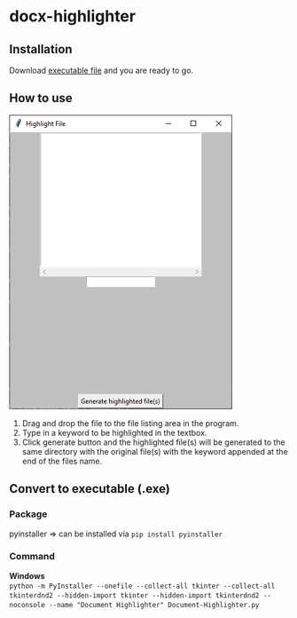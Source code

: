 # docx-highlighter
  ## Installation
  Download [executable file](https://github.com/sys10m/docx-highlighter/blob/main/Document%20Highlighter.exe) and you are ready to go.
  ## How to use
  ![!](https://github.com/sys10m/docx-highlighter/blob/main/dump-Files/GUI_Image.png)
  1. Drag and drop the file to the file listing area in the program.
  2. Type in a keyword to be highlighted in the textbox.
  3. Click generate button and the highlighted file(s) will be generated to the same directory with the original file(s) with the keyword appended at the end of the files name.
## Convert to executable (.exe) <add problem with tkinter and tkinterdnd2 package imports>
### Package
pyinstaller ⇒ can be installed via `pip install pyinstaller`
### Command
  __Windows__\
    `python -m PyInstaller --onefile --collect-all tkinter --collect-all tkinterdnd2 --hidden-import tkinter --hidden-import tkinterdnd2 --noconsole --name "Document Highlighter" Document-Highlighter.py`
